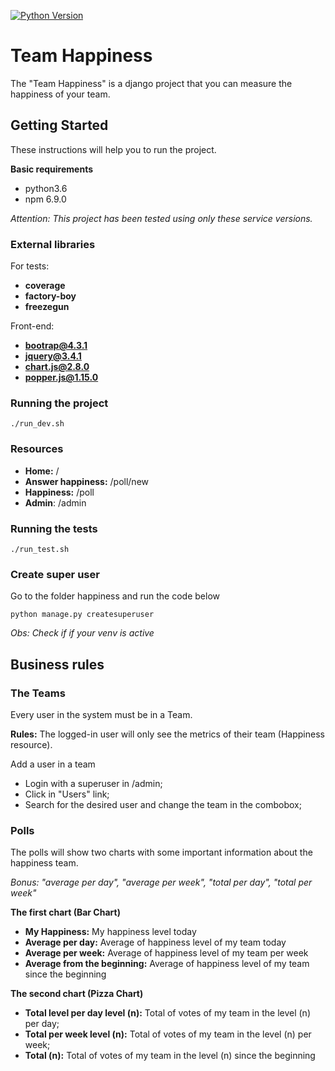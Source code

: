 [![Python Version](https://img.shields.io/badge/python-3.6-blue.svg)](https://img.shields.io/badge/python-3.6-blue.svg)

# Team Happiness
The "Team Happiness" is a django project that you can measure the happiness of your team.

## Getting Started

These instructions will help you to run the project.

**Basic requirements**
- python3.6
- npm 6.9.0

*Attention: This project has been tested using only these service versions.*

### External libraries

For tests:
- **coverage**
- **factory-boy**
- **freezegun**

Front-end:
- **bootrap@4.3.1**
- **jquery@3.4.1**
- **chart.js@2.8.0**
- **popper.js@1.15.0**

### Running the project

```
./run_dev.sh
```

### Resources

- **Home:** /
- **Answer happiness:** /poll/new
- **Happiness:** /poll
- **Admin**: /admin

### Running the tests

```
./run_test.sh
```

### Create super user
Go to the folder happiness and run the code below
```
python manage.py createsuperuser
```

*Obs: Check if if your venv is active*

## Business rules

### The Teams
Every user in the system must be in a Team.

**Rules:** The logged-in user will only see the metrics of their team (Happiness resource).

Add a user in a team
- Login with a superuser in /admin;
- Click in "Users" link;
- Search for the desired user and change the team in the combobox;

### Polls
The polls will show two charts with some important information about the happiness team.

*Bonus: "average per day", "average per week", "total per day", "total per week"*

**The first chart (Bar Chart)**
- **My Happiness:** My happiness level today
- **Average per day:** Average of happiness level of my team today
- **Average per week:** Average of happiness level of my team per week
- **Average from the beginning:** Average of happiness level of my team since the beginning

**The second chart (Pizza Chart)**
- **Total level per day level (n):** Total of votes of my team in the level (n) per day;
- **Total per week level (n):** Total of votes of my team in the level (n) per week;
- **Total (n):** Total of votes of my team in the level (n) since the beginning
